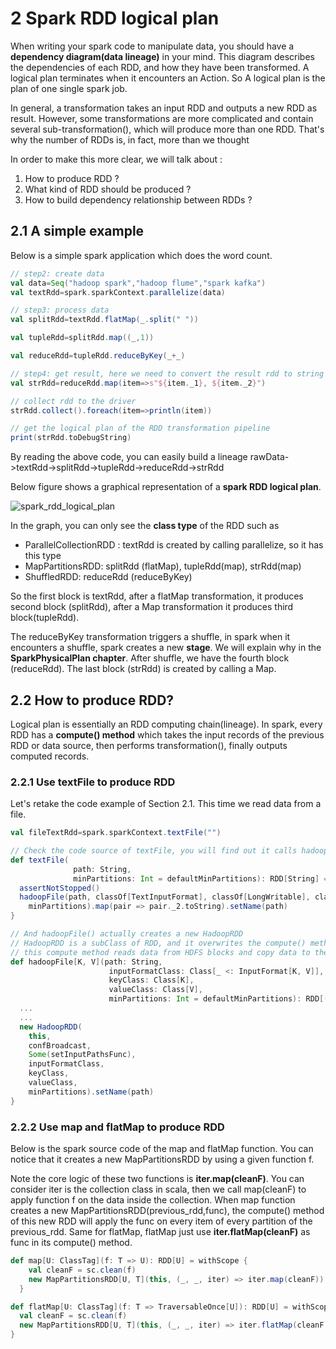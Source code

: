 # 2 Spark RDD logical plan

When writing your spark code to manipulate data, you should have a **dependency diagram(data lineage)** in your mind. 
This diagram describes the dependencies of each RDD, and how they have been transformed. A logical plan terminates when
it encounters an Action. So A logical plan is the plan of one single spark job. 

In general, a transformation takes an input RDD and outputs a new RDD as result. However, some transformations are more 
complicated and contain several sub-transformation(), which will produce more than one RDD. That's why the number of RDDs is, in fact, more than we thought

In order to make this more clear, we will talk about :

1. How to produce RDD ? 
2. What kind of RDD should be produced ?
3. How to build dependency relationship between RDDs ?

## 2.1 A simple example
Below is a simple spark application which does the word count.

```scala
// step2: create data
val data=Seq("hadoop spark","hadoop flume","spark kafka")
val textRdd=spark.sparkContext.parallelize(data)

// step3: process data
val splitRdd=textRdd.flatMap(_.split(" "))

val tupleRdd=splitRdd.map((_,1))

val reduceRdd=tupleRdd.reduceByKey(_+_)

// step4: get result, here we need to convert the result rdd to string
val strRdd=reduceRdd.map(item=>s"${item._1}, ${item._2}")

// collect rdd to the driver
strRdd.collect().foreach(item=>println(item))

// get the logical plan of the RDD transformation pipeline
print(strRdd.toDebugString)
```
By reading the above code, you can easily build a lineage rawData->textRdd->splitRdd->tupleRdd->reduceRdd->strRdd

Below figure shows a graphical representation of a **spark RDD logical plan**.

![spark_rdd_logical_plan](https://raw.githubusercontent.com/pengfei99/SparkInternals/main/img/spark_rdd_logical_plan.PNG)

In the graph, you can only see the **class type** of the RDD such as 
- ParallelCollectionRDD : textRdd is created by calling parallelize, so it has this type
- MapPartitionsRDD: splitRdd (flatMap), tupleRdd(map), strRdd(map) 
- ShuffledRDD: reduceRdd (reduceByKey)

So the first block is textRdd, after a flatMap transformation, it produces second block (splitRdd), after a Map transformation
it produces third block(tupleRdd).

The reduceByKey transformation triggers a shuffle, in spark when it encounters a shuffle, spark creates a new **stage**.
We will explain why in the **SparkPhysicalPlan chapter**. After shuffle, we have the fourth block (reduceRdd). The last block (strRdd) is
created by calling a Map.

## 2.2 How to produce RDD? 

Logical plan is essentially an RDD computing chain(lineage). In spark, every RDD has a **compute() method** which takes 
the input records of the previous RDD or data source, then performs transformation(), finally outputs computed records.

### 2.2.1 Use textFile to produce RDD

Let's retake the code example of Section 2.1. This time we read data from a file.

```scala
val fileTextRdd=spark.sparkContext.textFile("")

// Check the code source of textFile, you will find out it calls hadoopFile()
def textFile(
              path: String,
              minPartitions: Int = defaultMinPartitions): RDD[String] = withScope {
  assertNotStopped()
  hadoopFile(path, classOf[TextInputFormat], classOf[LongWritable], classOf[Text],
    minPartitions).map(pair => pair._2.toString).setName(path)
}

// And hadoopFile() actually creates a new HadoopRDD
// HadoopRDD is a subClass of RDD, and it overwrites the compute() method.
// this compute method reads data from HDFS blocks and copy data to the RDD partitions in spark
def hadoopFile[K, V](path: String,
                      inputFormatClass: Class[_ <: InputFormat[K, V]],
                      keyClass: Class[K],
                      valueClass: Class[V],
                      minPartitions: Int = defaultMinPartitions): RDD[(K, V)] = withScope {
  ...
  ...
  new HadoopRDD(
    this,
    confBroadcast,
    Some(setInputPathsFunc),
    inputFormatClass,
    keyClass,
    valueClass,
    minPartitions).setName(path)
}

```

### 2.2.2 Use map and flatMap to produce RDD

Below is the spark source code of the map and flatMap function. You can notice that it creates a new MapPartitionsRDD by using
a given function f.

Note the core logic of these two functions is **iter.map(cleanF)**. You can consider iter is the collection class in
scala, then we call map(cleanF) to apply function f on the data inside the collection. When map function creates a new 
MapPartitionsRDD(previous_rdd,func), the compute() method of this new RDD will apply the func on every item of every partition
of the previous_rdd. Same for flatMap, flatMap just use **iter.flatMap(cleanF)** as func in its compute() method.


```scala
def map[U: ClassTag](f: T => U): RDD[U] = withScope {
    val cleanF = sc.clean(f)
    new MapPartitionsRDD[U, T](this, (_, _, iter) => iter.map(cleanF))
  }

def flatMap[U: ClassTag](f: T => TraversableOnce[U]): RDD[U] = withScope {
  val cleanF = sc.clean(f)
  new MapPartitionsRDD[U, T](this, (_, _, iter) => iter.flatMap(cleanF))
}
```